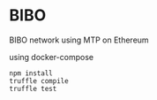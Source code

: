 # BIBO
BIBO network using MTP on Ethereum

using docker-compose 
```
npm install  
truffle compile 
truffle test
```
